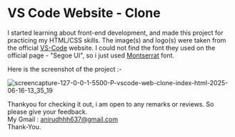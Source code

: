 # VS Code Website - Clone

I started learning about front-end development, and made this project for practicing my HTML/CSS skills.
The image(s) and logo(s) were taken from the official <a href="https://code.visualstudio.com/" target="_blank">VS-Code</a> website.
I could not find the font they used on the official page - "Segoe UI", so i just used <a href="https://fonts.google.com/specimen/Montserrat" target="_blank">Montserrat</a> font.

Here is the screenshot of the project :- <br>

![screencapture-127-0-0-1-5500-P-vscode-web-clone-index-html-2025-06-16-13_35_19](https://github.com/user-attachments/assets/eb472900-486d-4089-ba32-a150ebf82b8b)

Thankyou for checking it out, i am open to any remarks or reviews. So please give your feedback.<br>
My Gmail : anirudhhh637@gmail.com<br>
Thank-You.
